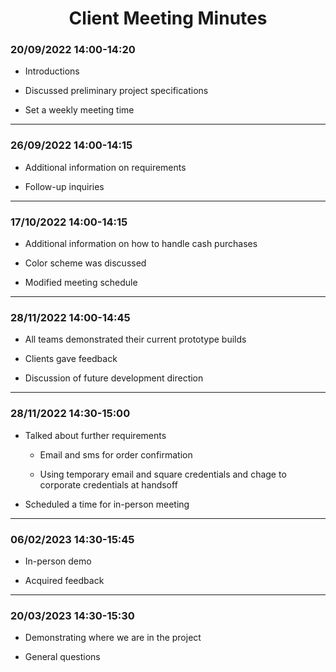 <h1 align="center">
Client Meeting Minutes
</h1>

<h3>
<b>
20/09/2022 14:00-14:20
</b>
</h3>

- Introductions

- Discussed preliminary project specifications

- Set a weekly meeting time

---

<h3>
<b>
26/09/2022 14:00-14:15
</b>
</h3>

- Additional information on requirements

- Follow-up inquiries

---
<h3>
<b>
17/10/2022 14:00-14:15
</h3>
</b>

- Additional information on how to handle cash purchases

- Color scheme was discussed

- Modified meeting schedule

---
<h3>
<b>
28/11/2022 14:00-14:45
</h3>
</b>

- All teams demonstrated their current prototype builds

- Clients gave feedback

- Discussion of future development direction

---

<h3>
<b>
28/11/2022 14:30-15:00
</h3>
</b>

- Talked about further requirements

  - Email and sms for order confirmation

  - Using temporary email and square credentials and
    chage to corporate credentials at handsoff

- Scheduled a time for in-person meeting

---
<h3>
<b>
06/02/2023 14:30-15:45
</h3>
</b>

- In-person demo

- Acquired feedback


---
<h3>
<b>
20/03/2023 14:30-15:30
</h3>
</b>

- Demonstrating where we are in the project

- General questions